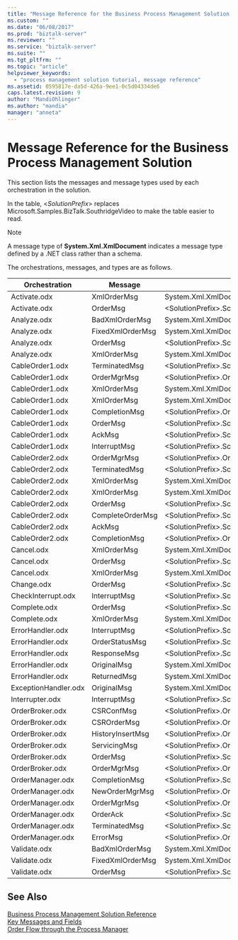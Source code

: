 ```yaml
---
title: "Message Reference for the Business Process Management Solution | Microsoft Docs"
ms.custom: ""
ms.date: "06/08/2017"
ms.prod: "biztalk-server"
ms.reviewer: ""
ms.service: "biztalk-server"
ms.suite: ""
ms.tgt_pltfrm: ""
ms.topic: "article"
helpviewer_keywords: 
  - "process management solution tutorial, message reference"
ms.assetid: 0595817e-da5d-426a-9ee1-0c5d04334de6
caps.latest.revision: 9
author: "MandiOhlinger"
ms.author: "mandia"
manager: "anneta"
---
```

# Message Reference for the Business Process Management Solution
This section lists the messages and message types used by each orchestration in the solution.  
  
 In the table, \<*SolutionPrefix*> replaces Microsoft.Samples.BizTalk.SouthridgeVideo to make the table easier to read.  
  
> [!NOTE]
>  A message type of **System.Xml.XmlDocument** indicates a message type defined by a .NET class rather than a schema.  
  
 The orchestrations, messages, and types are as follows.  
  
|Orchestration|Message|Message Type|  
|-------------------|-------------|------------------|  
|Activate.odx|XmlOrderMsg|System.Xml.XmlDocument|  
|Activate.odx|OrderMsg|\<SolutionPrefix>.Schemas.OrderSchema|  
|Analyze.odx|BadXmlOrderMsg|System.Xml.XmlDocument|  
|Analyze.odx|FixedXmlOrderMsg|System.Xml.XmlDocument|  
|Analyze.odx|OrderMsg|\<SolutionPrefix>.Schemas.OrderSchema|  
|Analyze.odx|XmlOrderMsg|System.Xml.XmlDocument|  
|CableOrder1.odx|TerminatedMsg|\<SolutionPrefix>.SchemaClasses.Terminated|  
|CableOrder1.odx|OrderMgrMsg|\<SolutionPrefix>.OrderManager.OrderMgrMsgType|  
|CableOrder1.odx|XmlOrderMsg|System.Xml.XmlDocument|  
|CableOrder1.odx|XmlOrderMsg|System.Xml.XmlDocument|  
|CableOrder1.odx|CompletionMsg|\<SolutionPrefix>.OrderManager.OrderMgrMsgType|  
|CableOrder1.odx|OrderMsg|\<SolutionPrefix>.Schemas.OrderSchema|  
|CableOrder1.odx|AckMsg|\<SolutionPrefix>.SchemaClasses.OrderAck|  
|CableOrder1.odx|InterruptMsg|\<SolutionPrefix>.SchemaClasses.Interrupt|  
|CableOrder2.odx|OrderMgrMsg|\<SolutionPrefix>.OrderManager.OrderMgrMsgType|  
|CableOrder2.odx|TerminatedMsg|\<SolutionPrefix>.SchemaClasses.Terminated|  
|CableOrder2.odx|XmlOrderMsg|System.Xml.XmlDocument|  
|CableOrder2.odx|XmlOrderMsg|System.Xml.XmlDocument|  
|CableOrder2.odx|OrderMsg|\<SolutionPrefix>.Schemas.OrderSchema|  
|CableOrder2.odx|CompleteOrderMsg|\<SolutionPrefix>.Schemas.OrderSchema|  
|CableOrder2.odx|AckMsg|\<SolutionPrefix>.SchemaClasses.OrderAck|  
|CableOrder2.odx|CompletionMsg|\<SolutionPrefix>.OrderManager.OrderMgrMsgType|  
|Cancel.odx|XmlOrderMsg|System.Xml.XmlDocument|  
|Cancel.odx|OrderMsg|\<SolutionPrefix>.Schemas.OrderSchema|  
|Cancel.odx|XmlOrderMsg|System.Xml.XmlDocument|  
|Change.odx|OrderMsg|\<SolutionPrefix>.Schemas.OrderSchema|  
|CheckInterrupt.odx|InterruptMsg|\<SolutionPrefix>.SchemaClasses.Interrupt|  
|Complete.odx|OrderMsg|\<SolutionPrefix>.Schemas.OrderSchema|  
|Complete.odx|XmlOrderMsg|System.Xml.XmlDocument|  
|ErrorHandler.odx|InterruptMsg|\<SolutionPrefix>.SchemaClasses.Interrupt|  
|ErrorHandler.odx|OrderStatusMsg|\<SolutionPrefix>.SchemaClasses.OrderStatus|  
|ErrorHandler.odx|ResponseMsg|\<SolutionPrefix>.SchemaClasses.OrderStatus|  
|ErrorHandler.odx|OriginalMsg|System.Xml.XmlDocument|  
|ErrorHandler.odx|ReturnedMsg|System.Xml.XmlDocument|  
|ExceptionHandler.odx|OriginalMsg|System.Xml.XmlDocument|  
|Interrupter.odx|InterruptMsg|\<SolutionPrefix>.SchemaClasses.Interrupt|  
|OrderBroker.odx|CSRConfMsg|\<SolutionPrefix>.OrderBrokerSchemas.CSR_OrderRequestSchema|  
|OrderBroker.odx|CSROrderMsg|\<SolutionPrefix>.OrderBrokerSchemas.CSR_OrderRequestSchema|  
|OrderBroker.odx|HistoryInsertMsg|\<SolutionPrefix>.OrderBrokerSchemas.SQLHistoryInsertSchema.HistoryInsert|  
|OrderBroker.odx|ServicingMsg|\<SolutionPrefix>.OrderBrokerSchemas.Servicing_OrderRequestSchema|  
|OrderBroker.odx|OrderMsg|\<SolutionPrefix>.Schemas.OrderSchema|  
|OrderBroker.odx|OrderMgrMsg|\<SolutionPrefix>.OrderBroker.OrderMgrMPMsg|  
|OrderManager.odx|CompletionMsg|\<SolutionPrefix>.SchemaClasses.OrderStatus|  
|OrderManager.odx|NewOrderMgrMsg|\<SolutionPrefix>.OrderManager.OrderMgrMsgType|  
|OrderManager.odx|OrderMgrMsg|\<SolutionPrefix>.OrderManager.OrderMgrMsgType|  
|OrderManager.odx|OrderAck|\<SolutionPrefix>.SchemaClasses.OrderAck|  
|OrderManager.odx|TerminatedMsg|\<SolutionPrefix>.SchemaClasses.Terminated|  
|OrderManager.odx|ErrorMsg|\<SolutionPrefix>.OrderManager.OrderMgrMsgType|  
|Validate.odx|BadXmlOrderMsg|System.Xml.XmlDocument|  
|Validate.odx|FixedXmlOrderMsg|System.Xml.XmlDocument|  
|Validate.odx|OrderMsg|\<SolutionPrefix>.Schemas.OrderSchema|  
  
## See Also  
 [Business Process Management Solution Reference](../core/business-process-management-solution-reference.md)   
 [Key Messages and Fields](../core/key-messages-and-fields.md)   
 [Order Flow through the Process Manager](../core/order-flow-through-the-process-manager.md)
